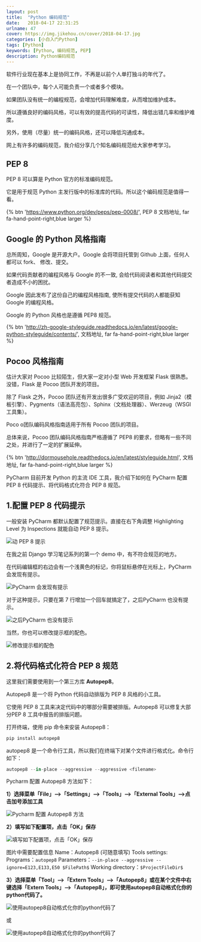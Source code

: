 ```yaml
---
layout: post
title:  "Python 编码规范"
date:   2018-04-17 22:31:25
urlname: 47
cover: https://img.jikehou.cn/cover/2018-04-17.jpg
categories: [小白入门Python]
tags: [Python]
keywords: [Python, 编码规范, PEP]
description: Python编码规范
---
```

软件行业现在基本上是协同工作，不再是以前个人单打独斗的年代了。

在一个团队中，每个人可能负责一个或者多个模块。

如果团队没有统一的编程规范，会增加代码理解难度，从而增加维护成本。

所以遵循良好的编码风格，可以有效的提高代码的可读性，降低出错几率和维护难度。

另外，使用（尽量）统一的编码风格，还可以降低沟通成本。

网上有许多的编码规范，我介绍分享几个知名编码规范给大家参考学习。
<!-- more -->

## PEP 8

PEP 8 可以算是 Python 官方的标准编码规范。

它是用于规范 Python 主发行版中的标准库的代码。所以这个编码规范是值得一看。

{% btn 'https://www.python.org/dev/peps/pep-0008/', PEP 8 文档地址, far fa-hand-point-right,blue larger %}


## Google 的 Python 风格指南

总所周知，Google 是开源大户。Google 会将项目托管到 Github 上面，任何人都可以 fork、 修改、提交。

如果代码贡献者的编程风格与 Google 的不一致, 会给代码阅读者和其他代码提交者造成不小的困扰。

Google 因此发布了这份自己的编程风格指南, 使所有提交代码的人都能获知 Google 的编程风格。

Google 的 Python 风格也是遵循 PEP8 规范。

{% btn 'http://zh-google-styleguide.readthedocs.io/en/latest/google-python-styleguide/contents/', 文档地址, far fa-hand-point-right,blue larger %}


## Pocoo 风格指南

估计大家对 Pocoo 比较陌生，但大家一定对小型 Web 开发框架 Flask 很熟悉。没错，Flask 是 Pocoo 团队开发的项目。 

除了 Flask 之外，Pocoo 团队还有开发出很多广受欢迎的项目，例如 Jinja2（模板引擎）、Pygments（语法高亮包）、Sphinx（文档处理器）、Werzeug（WSGI工具集）。

Poco o团队编码风格指南适用于所有 Pocoo 团队的项目。

总体来说，Pocoo 团队编码风格指南严格遵循了 PEP8 的要求，但略有一些不同之处，并进行了一定的扩展延伸。


{% btn 'http://dormousehole.readthedocs.io/en/latest/styleguide.html', 文档地址, far fa-hand-point-right,blue larger %}


PyCharm 目前开发 Python 的主流 IDE 工具，我介绍下如何在 PyCharm 配置 PEP 8 代码提示、将代码格式化符合 PEP 8 规范。

## 1.配置 PEP 8 代码提示
一般安装 PyCharm 都默认配置了规范提示。直接在右下角调整 Highlighting Level 为 Inspections 就能自动 PEP 8 提示。

![动 PEP 8 提示](https://img.jikehou.cn/img/75_1.png)

在我之前 Django 学习笔记系列的第一个 demo 中，有不符合规范的地方。

在代码编辑框的右边会有一个浅黄色的标记，你将鼠标悬停在光标上，PyCharm 会发现有提示。

![PyCharm 会发现有提示](https://img.jikehou.cn/img/75_2.png)

对于这种提示，只要在第 7 行增加一个回车就搞定了，之后PyCharm 也没有提示。

![之后PyCharm 也没有提示](https://img.jikehou.cn/img/75_3.png)

当然，你也可以修改提示框的配色。

![修改提示框的配色](https://img.jikehou.cn/img/75_4.png)

## 2.将代码格式化符合 PEP 8 规范

这里我们需要使用到一个第三方库 **Autopep8**。

Autopep8 是一个将 Python 代码自动排版为 PEP 8 风格的小工具。

它使用 PEP 8 工具来决定代码中的哪部分需要被排版。Autopep8 可以修复大部分PEP 8 工具中报告的排版问题。

打开终端，使用 pip 命令来安装 Autopep8：
```python
pip install autopep8
```

autopep8 是一个命令行工具，所以我们在终端下对某个文件进行格式化。命令行如下：
```python
autopep8 --in-place --aggressive --aggressive <filename>
```

Pycharm 配置 Autopep8 方法如下：

**1）选择菜单「File」–>「Settings」–>「Tools」–>「External Tools」–>点击加号添加工具**

![Pycharm 配置 Autopep8 方法](https://img.jikehou.cn/img/75_5.png)

**2）填写如下配置项，点击「OK」保存**

![填写如下配置项，点击「OK」保存](https://img.jikehou.cn/img/75_6.png)

图片中需要配置信息
Name：Autopep8 (可随意填写)
Tools settings:
    Programs：`autopep8`
    Parameters：`--in-place --aggressive --ignore=E123,E133,E50 $FilePath$`
    Working directory：`$ProjectFileDir$`


**3）选择菜单「Tool」–>「Extern Tools」–>「Autopep8」或在某个文件中右键选择「Extern Tools」–>「Autopep8」，即可使用autopep8自动格式化你的python代码了。**

![使用autopep8自动格式化你的python代码了](https://img.jikehou.cn/img/75_7.png)

或

![使用autopep8自动格式化你的python代码了](https://img.jikehou.cn/img/75_8.png)


